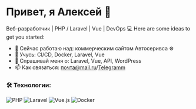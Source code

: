 # Привет, я Алексей 👋
Веб-разработчик | PHP / Laravel | Vue | DevOps 💻
Here are some ideas to get you started:

- 🔭 Сейчас работаю над: коммерческим сайтом Автосеривса ⚙️
- 🌱 Учусь: CI/CD, Docker, Laravel, Vue
- 💬 Спрашивай меня о: Laravel, Vue, API, WordPress
- 📫 Как связаться: [почта@mail.ru](mailto:oceanfluddy@gmail.com)/[Telegramm](https://t.me/psyhomod)

### 🛠 Технологии:
![PHP](https://img.shields.io/badge/-PHP-777?style=flat&logo=php)
![Laravel](https://img.shields.io/badge/-Laravel-red?style=flat&logo=laravel)
![Vue.js](https://img.shields.io/badge/-Vue.js-41B883?style=flat&logo=vue.js)
![Docker](https://img.shields.io/badge/-Docker-2496ED?style=flat&logo=docker)
